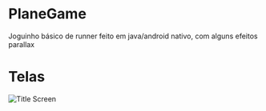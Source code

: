 # PlaneGame
Joguinho básico de runner feito em java/android nativo, com alguns efeitos  parallax
# Telas
![Title Screen](https://prntscr.com/l0lpbo) 
